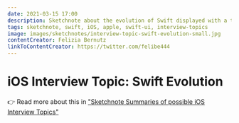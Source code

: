 ```yaml
---
date: 2021-03-15 17:00
description: Sketchnote about the evolution of Swift displayed with a timeline and additional release notes.
tags: sketchnote, swift, iOS, apple, swift-ui, interview-topics
image: images/sketchnotes/interview-topic-swift-evolution-small.jpg
contentCreator: Felizia Bernutz
linkToContentCreator: https://twitter.com/felibe444
---
```


# iOS Interview Topic: Swift Evolution

👉 Read more about this in ["Sketchnote Summaries of possible iOS Interview Topics"](https://fbernutz.github.io/posts/summaries-ios-interview-topics/)
